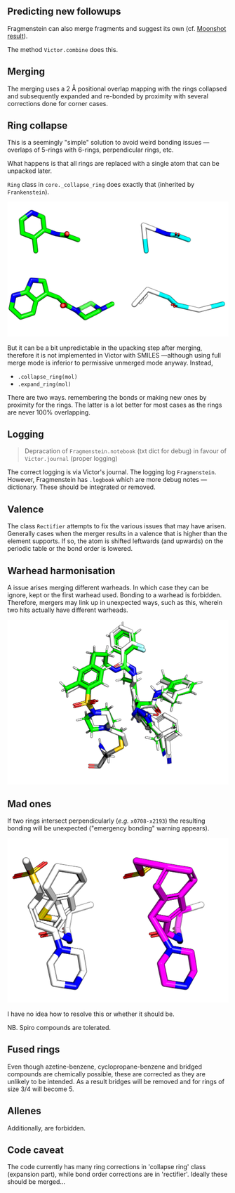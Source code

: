 ## Predicting new followups

Fragmenstein can also merge fragments and suggest its own 
(cf. [Moonshot result](https://discuss.postera.ai/t/fragmenstein-merging/1461)).

The method `Victor.combine` does this.

## Merging

The merging uses a 2 Å positional overlap mapping with the rings collapsed and subsequently expanded
and re-bonded by proximity with several corrections done for corner cases.

## Ring collapse

This is a seemingly "simple" solution to avoid weird bonding issues —overlaps of 5-rings with 6-rings, perpendicular rings, etc.

What happens is that all rings are replaced with a single atom that can be unpacked later.

``Ring`` class in ``core._collapse_ring`` does exactly that (inherited by ``Frankenstein``).

![collapse](images/atom_collapse.png)

But it can be a bit unpredictable in the upacking step after merging,
therefore it is not implemented in Victor with SMILES
—although using full merge mode is inferior to permissive unmerged mode anyway.
Instead, 

* `.collapse_ring(mol)`
* `.expand_ring(mol)`

There are two ways. remembering the bonds or making new ones by proximity for the rings.
The latter is a lot better for most cases as the rings are never 100% overlapping.

## Logging

> Depracation of `Fragmenstein.notebook` (txt dict for debug) in favour of `Victor.journal` (proper logging)

The correct logging is via Victor's journal. The logging log `Fragmenstein`.
However, Fragmenstein has `.logbook` which are more debug notes —dictionary. These should be integrated or removed.

## Valence

The class `Rectifier` attempts to fix the various issues that may have arisen.
Generally cases when the merger results in a valence that is higher than the element supports.
If so, the atom is shifted leftwards (and upwards) on the periodic table or the bond order is lowered.

## Warhead harmonisation

A issue arises merging different warheads. In which case they can be ignore, kept or the first warhead used.
Bonding to a warhead is forbidden.
Therefore, mergers may link up in unexpected ways, such as this, wherein two hits actually have different warheads.

![harmony](images/harmonising_warheads.png)

## Mad ones
If two rings intersect perpendicularly (_e.g._ `x0708-x2193`) the resulting bonding will be unexpected
("emergency bonding" warning appears).

![cross-ring](images/cross_ring.png)

I have no idea how to resolve this or whether it should be.

NB. Spiro compounds are tolerated.

## Fused rings

Even though azetine-benzene, cyclopropane-benzene and bridged compounds are chemically possible,
these are corrected as they are unlikely to be intended. As a result bridges will be removed
and for rings of size 3/4 will become 5.

## Allenes

Additionally, are forbidden.

## Code caveat

The code currently has many ring corrections in 'collapse ring' class (expansion part),
while bond order corrections are in 'rectifier'.
Ideally these should be merged...
